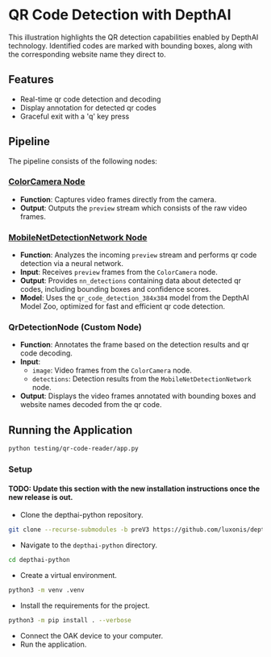 # QR Code Detection with DepthAI

This illustration highlights the QR detection capabilities enabled by DepthAI technology. Identified codes are marked with bounding boxes, along with the corresponding website name they direct to.

## Features

- Real-time qr code detection and decoding
- Display annotation for detected qr codes
- Graceful exit with a 'q' key press

## Pipeline

The pipeline consists of the following nodes:

### [ColorCamera Node](https://docs.luxonis.com/projects/api/en/latest/components/nodes/color_camera/?highlight=ColorCamera)
- **Function**: Captures video frames directly from the camera.
- **Output**: Outputs the `preview` stream which consists of the raw video frames.

### [MobileNetDetectionNetwork Node](https://docs.luxonis.com/projects/api/en/latest/components/nodes/mobilenet_detection_network/?highlight=MobileNetDetectionNetwork)
- **Function**: Analyzes the incoming `preview` stream and performs qr code detection via a neural network.
- **Input**: Receives `preview` frames from the `ColorCamera` node.
- **Output**: Provides `nn_detections` containing data about detected qr codes, including bounding boxes and confidence scores.
- **Model**: Uses the `qr_code_detection_384x384` model from the DepthAI Model Zoo, optimized for fast and efficient qr code detection.

### QrDetectionNode (Custom Node)
- **Function**: Annotates the frame based on the detection results and qr code decoding.
- **Input**: 
  - `image`: Video frames from the `ColorCamera` node.
  - `detections`: Detection results from the `MobileNetDetectionNetwork` node.
- **Output**: Displays the video frames annotated with bounding boxes and website names decoded from the qr code.

## Running the Application
```bash
python testing/qr-code-reader/app.py
```

### Setup
#### TODO: Update this section with the new installation instructions once the new release is out.
- Clone the depthai-python repository.
```bash
git clone --recurse-submodules -b preV3 https://github.com/luxonis/depthai-python.git
```
- Navigate to the `depthai-python` directory.
```bash
cd depthai-python
```
- Create a virtual environment.
```bash
python3 -m venv .venv
```
- Install the requirements for the project.
```bash
python3 -m pip install . --verbose
```
- Connect the OAK device to your computer.
- Run the application.
